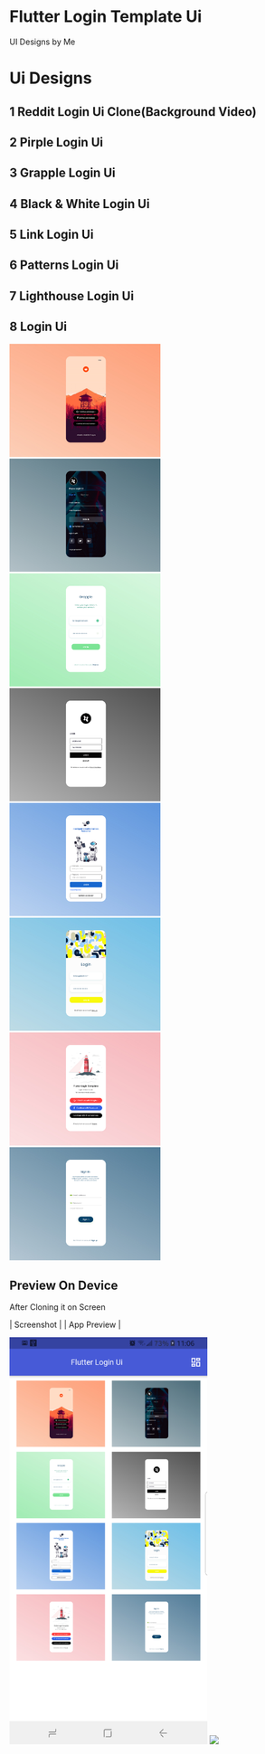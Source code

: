 # Flutter Login Template Ui

UI Designs by Me

# Ui Designs

## 1 Reddit Login Ui Clone(Background Video)

## 2 Pirple Login Ui

## 3 Grapple Login Ui

## 4 Black & White Login Ui

## 5 Link Login Ui

## 6 Patterns Login Ui

## 7 Lighthouse Login Ui

## 8 Login Ui

<img src="assets/ui/Reddit_login_ui.jpg" height="200em" /> <img src="assets/ui/Pirple_login_ui.jpg" height="200em" />
<img src="assets/ui/Grapple_login_ui.jpg" height="200em" /> <img src="assets/ui/Black&White_login_ui.jpg" height="200em" />
<img src="assets/ui/Link_login_ui.jpg" height="200em" /> <img src="assets/ui/Patterns_login_ui.jpg" height="200em" />
<img src="assets/ui/Lighthouse_login_ui.jpg" height="200em" /> <img src="assets/ui/Login_ui.jpg" height="200em" />

## Preview On Device

After Cloning it on Screen

| Screenshot | | App Preview |

<img src= "assets/screenshots/flutter_01.png" width="350"> <img src="assets/screenshots/login.gif" width="400">
